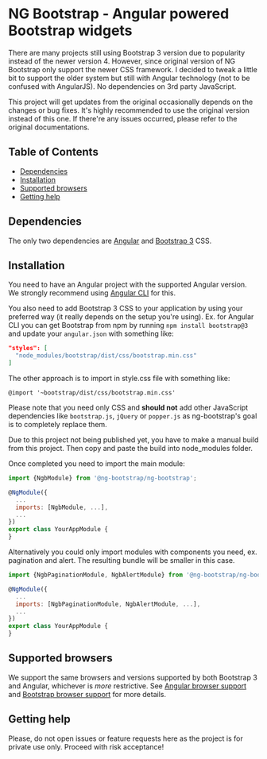 # NG Bootstrap - Angular powered Bootstrap widgets

There are many projects still using Bootstrap 3 version due to popularity instead of the newer version 4. However, since original version of NG Bootstrap
only support the newer CSS framework. I decided to tweak a little bit to support the older system but still with Angular technology (not to be confused with AngularJS).
No dependencies on 3rd party JavaScript.

This project will get updates from the original occasionally depends on the changes or bug fixes. It's highly recommended to use the
original version instead of this one. If there're any issues occurred, please refer to the original documentations.
 

## Table of Contents

- [Dependencies](#dependencies)
- [Installation](#installation)
- [Supported browsers](#supported-browsers)
- [Getting help](#getting-help)

## Dependencies

The only two dependencies are [Angular](https://angular.io) and [Bootstrap 3](https://getbootstrap.com) CSS.

## Installation

You need to have an Angular project with the supported Angular version. We strongly recommend using [Angular CLI](https://cli.angular.io) for this.

You also need to add Bootstrap 3 CSS to your application by using your preferred way (it really depends on the setup you're using). Ex. for Angular CLI you can get Bootstrap from npm by running `npm install bootstrap@3` and update your `angular.json` with something like:

```json
"styles": [
  "node_modules/bootstrap/dist/css/bootstrap.min.css"
]
```

The other approach is to import in style.css file with something like:

`@import '~bootstrap/dist/css/bootstrap.min.css'`

Please note that you need only CSS and **should not** add other JavaScript dependencies like `bootstrap.js`, `jQuery` or `popper.js` as ng-bootstrap's goal is to completely replace them.

Due to this project not being published yet, you have to make a manual build from this project. Then copy and paste the build into node_modules folder.

Once completed you need to import the main module:
```js
import {NgbModule} from '@ng-bootstrap/ng-bootstrap';

@NgModule({
  ...
  imports: [NgbModule, ...],
  ...
})
export class YourAppModule {
}
```

Alternatively you could only import modules with components you need, ex. pagination and alert. 
The resulting bundle will be smaller in this case.

```js
import {NgbPaginationModule, NgbAlertModule} from '@ng-bootstrap/ng-bootstrap';

@NgModule({
  ...
  imports: [NgbPaginationModule, NgbAlertModule, ...],
  ...
})
export class YourAppModule {
}
```


## Supported browsers

We support the same browsers and versions supported by both Bootstrap 3 and Angular, whichever is _more_ restrictive. See [Angular browser support](https://angular.io/guide/browser-support) and [Bootstrap browser support](https://getbootstrap.com/docs/4.0/getting-started/browsers-devices/#supported-browsers) for more details.

## Getting help

Please, do not open issues or feature requests here as the project is for private use only. Proceed with risk acceptance! 
